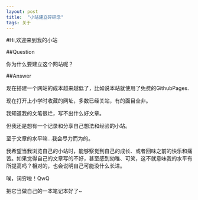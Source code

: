 ```yaml
---
layout: post
title:  "小站建立碎碎念"
tags: 关于
---
```


#Hi,欢迎来到我的小站

##Question

你为什么要建立这个网站呢？

##Answer

现在搭建一个网站的成本越来越低了，比如说本站就使用了免费的GithubPages.

现在打开上小学时收藏的网址，多数已经关站，有的面目全非。

我知道我的文笔很烂，写不出什么好文章。

但我还是想有一个记录和分享自己想法和经验的小站。

至于文章的水平嘛...我会尽力而为的。

我希望当我浏览自己的小站时，能够察觉到自己的成长、或者回味之前的快乐和痛苦。如果觉得自己的文章写的不好，甚至感到幼稚、可笑，这不就意味我的水平有所提高吗？相对的，也会说明自己可能没什么长进。

唉，词穷啦！QwQ

把它当做自己的一本笔记本好了~



